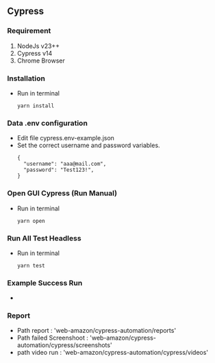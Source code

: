 ## Cypress

### Requirement

1. NodeJs v23++
2. Cypress v14
3. Chrome Browser

### Installation

- Run in terminal
  ```
  yarn install
  ```
### Data .env configuration
- Edit file cypress.env-example.json
- Set the correct username and password variables.
  ```
  {
    "username": "aaa@mail.com",
    "password": "Test123!",
  }
  ```
### Open GUI Cypress (Run Manual)

- Run in terminal
  ```
  yarn open
  ```

### Run All Test Headless

- Run in terminal
  ```
  yarn test
  ```

### Example Success Run 
- 

### Report
- Path report :  'web-amazon/cypress-automation/reports'
- Path failed Screenshoot : 'web-amazon/cypress-automation/cypress/screenshots'
- path video run : 'web-amazon/cypress-automation/cypress/videos'

